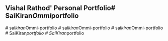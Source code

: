 ## Vishal Rathod' Personal Portfolio#   S a i K i r a n _ O m m i _ p o r t f o l i o  
 #   s a i _ k i r a n _ O m m i - p o r t f o l i o  
 #   s a i _ k i r a n _ O m m i - p o r t f o l i o  
 #   s a i _ k i r a n _ O m m i - p o r t f o l i o  
 #   S a i K i r a n _ p o r t f o l i o  
 #   S a i K i r a n _ p o r t f o l i o  
 